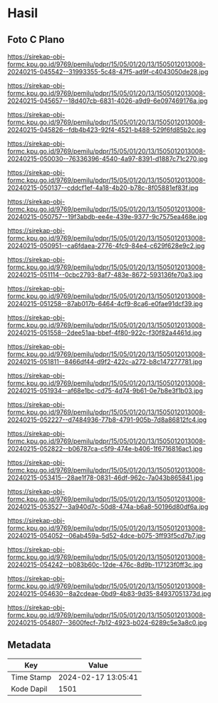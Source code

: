 # Hasil

## Foto C Plano

https://sirekap-obj-formc.kpu.go.id/9769/pemilu/pdpr/15/05/01/20/13/1505012013008-20240215-045542--31993355-5c48-47f5-ad9f-c4043050de28.jpg

https://sirekap-obj-formc.kpu.go.id/9769/pemilu/pdpr/15/05/01/20/13/1505012013008-20240215-045657--18d407cb-6831-4026-a9d9-6e097469176a.jpg

https://sirekap-obj-formc.kpu.go.id/9769/pemilu/pdpr/15/05/01/20/13/1505012013008-20240215-045826--fdb4b423-92f4-4521-b488-529f6fd85b2c.jpg

https://sirekap-obj-formc.kpu.go.id/9769/pemilu/pdpr/15/05/01/20/13/1505012013008-20240215-050030--76336396-4540-4a97-8391-d1887c71c270.jpg

https://sirekap-obj-formc.kpu.go.id/9769/pemilu/pdpr/15/05/01/20/13/1505012013008-20240215-050137--cddcf1ef-4a18-4b20-b78c-8f05881ef83f.jpg

https://sirekap-obj-formc.kpu.go.id/9769/pemilu/pdpr/15/05/01/20/13/1505012013008-20240215-050757--19f3abdb-ee4e-439e-9377-9c7575ea468e.jpg

https://sirekap-obj-formc.kpu.go.id/9769/pemilu/pdpr/15/05/01/20/13/1505012013008-20240215-050951--ca6fdaea-2776-4fc9-84e4-c629f628e9c2.jpg

https://sirekap-obj-formc.kpu.go.id/9769/pemilu/pdpr/15/05/01/20/13/1505012013008-20240215-051114--0cbc2793-8af7-483e-8672-593136fe70a3.jpg

https://sirekap-obj-formc.kpu.go.id/9769/pemilu/pdpr/15/05/01/20/13/1505012013008-20240215-051258--87ab017b-6464-4cf9-8ca6-e0fae91dcf39.jpg

https://sirekap-obj-formc.kpu.go.id/9769/pemilu/pdpr/15/05/01/20/13/1505012013008-20240215-051558--2dee51aa-bbef-4f80-922c-f30f82a4461d.jpg

https://sirekap-obj-formc.kpu.go.id/9769/pemilu/pdpr/15/05/01/20/13/1505012013008-20240215-051811--8466df44-d9f2-422c-a272-b8c147277781.jpg

https://sirekap-obj-formc.kpu.go.id/9769/pemilu/pdpr/15/05/01/20/13/1505012013008-20240215-051934--af68e1bc-cd75-4d74-9b61-0e7b8e3f1b03.jpg

https://sirekap-obj-formc.kpu.go.id/9769/pemilu/pdpr/15/05/01/20/13/1505012013008-20240215-052227--d7484936-77b8-4791-905b-7d8a86812fc4.jpg

https://sirekap-obj-formc.kpu.go.id/9769/pemilu/pdpr/15/05/01/20/13/1505012013008-20240215-052822--b06787ca-c5f9-474e-b406-1f6716816ac1.jpg

https://sirekap-obj-formc.kpu.go.id/9769/pemilu/pdpr/15/05/01/20/13/1505012013008-20240215-053415--28ae1f78-0831-46df-962c-7a043b865841.jpg

https://sirekap-obj-formc.kpu.go.id/9769/pemilu/pdpr/15/05/01/20/13/1505012013008-20240215-053527--3a940d7c-50d8-474a-b6a8-50196d80df6a.jpg

https://sirekap-obj-formc.kpu.go.id/9769/pemilu/pdpr/15/05/01/20/13/1505012013008-20240215-054052--06ab459a-5d52-4dce-b075-3ff93f5cd7b7.jpg

https://sirekap-obj-formc.kpu.go.id/9769/pemilu/pdpr/15/05/01/20/13/1505012013008-20240215-054242--b083b60c-12de-476c-8d9b-117123f0ff3c.jpg

https://sirekap-obj-formc.kpu.go.id/9769/pemilu/pdpr/15/05/01/20/13/1505012013008-20240215-054630--8a2cdeae-0bd9-4b83-9d35-84937051373d.jpg

https://sirekap-obj-formc.kpu.go.id/9769/pemilu/pdpr/15/05/01/20/13/1505012013008-20240215-054807--3600fecf-7b12-4923-b024-6289c5e3a8c0.jpg


## Metadata

| Key        | Value               |
| ---------- | ------------------- |
| Time Stamp | 2024-02-17 13:05:41 |
| Kode Dapil | 1501                |



